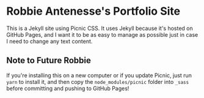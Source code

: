 # Robbie Antenesse's Portfolio Site

This is a Jekyll site using Picnic CSS. It uses Jekyll because it's hosted on GitHub Pages, and I want it to be as easy to manage as possible just in case I need to change any text content.

## Note to Future Robbie

If you're installing this on a new computer or if you update Picnic, just run `yarn` to install it, and then copy the `node_modules/picnic` folder into `_sass` before committing and pushing to GitHub Pages!